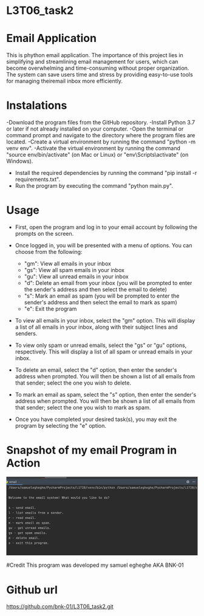 # L3T06_task2
# Email Application
 This is phython email application. The importance of this project lies in simplifying and streamlining email management for users, which can become overwhelming and time-consuming without proper organization. The system can save users time and stress by providing easy-to-use tools for managing theiremail inbox more efficiently.
 
 # Instalations 
 -Download the program files from the GitHub repository.
 -Install Python 3.7 or later if not already installed on your computer.
 -Open the terminal or command prompt and navigate to the directory where the program files are located.
 -Create a virtual environment by running the command "python -m venv env".
 -Activate the virtual environment by running the command "source env/bin/activate" (on Mac or Linux) or "env\Scripts\activate" (on Windows).
 - Install the required dependencies by running the command "pip install -r requirements.txt".
 - Run the program by executing the command "python main.py".

# Usage
- First, open the program and log in to your email account by following the prompts on the screen.

- Once logged in, you will be presented with a menu of options. You can choose from the following:

    - "gm": View all emails in your inbox
    - "gs": View all spam emails in your inbox
    - "gu": View all unread emails in your inbox
    - "d": Delete an email from your inbox (you will be prompted to enter the sender's address and then select the email to delete)
    - "s": Mark an email as spam (you will be prompted to enter the sender's address and then select the email to mark as spam)
    - "e": Exit the program

- To view all emails in your inbox, select the "gm" option. This will display a list of all emails in your inbox, along with their subject lines and senders.

- To view only spam or unread emails, select the "gs" or "gu" options, respectively. This will display a list of all spam or unread emails in your inbox.

- To delete an email, select the "d" option, then enter the sender's address when prompted. You will then be shown a list of all emails from that sender; select the one you wish to delete.

- To mark an email as spam, select the "s" option, then enter the sender's address when prompted. You will then be shown a list of all emails from that sender; select the one you wish to mark as spam.

- Once you have completed your desired task(s), you may exit the program by selecting the "e" option.

# Snapshot of my email Program in Action
![GitHub Logo](/images/IMG01.png)

#Credit
This program was developed my samuel egheghe AKA BNK-01

# Github url
https://github.com/bnk-01/L3T06_task2.git


